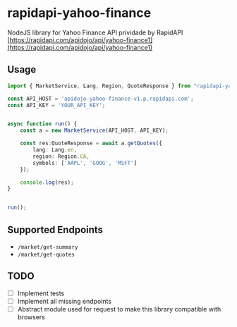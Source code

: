 # rapidapi-yahoo-finance

NodeJS library for Yahoo Finance API prividade by RapidAPI [https://rapidapi.com/apidojo/api/yahoo-finance1](https://rapidapi.com/apidojo/api/yahoo-finance1)

## Usage

```typescript
import { MarketService, Lang, Region, QuoteResponse } from "rapidapi-yahoo-finance";

const API_HOST = 'apidojo-yahoo-finance-v1.p.rapidapi.com';
const API_KEY = 'YOUR_API_KEY';


async function run() {
    const a = new MarketService(API_HOST, API_KEY);

    const res:QuoteResponse = await a.getQuotes({
        lang: Lang.en,
        region: Region.CA,
        symbols: ['AAPL', 'GOOG', 'MSFT']
    });

    console.log(res);
}


run();
```

## Supported Endpoints

- `/market/get-summary`
- `/market/get-quotes`

## TODO

  - [ ] Implement tests
  - [ ] Implement all missing endpoints
  - [ ] Abstract module used for request to make this library compatible with browsers
